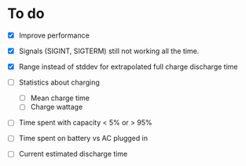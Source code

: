 # To do

- [X] Improve performance
- [X] Signals (SIGINT, SIGTERM) still not working all the time.
- [X] Range instead of stddev for extrapolated full charge discharge time
- [ ] Statistics about charging
    + [ ] Mean charge time
    + [ ] Charge wattage
- [ ] Time spent with capacity < 5% or > 95%
- [ ] Time spent on battery vs AC plugged in
- [ ] Current estimated discharge time


